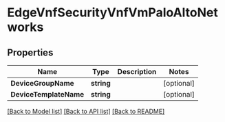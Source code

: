# EdgeVnfSecurityVnfVmPaloAltoNetworks

## Properties

Name | Type | Description | Notes
------------ | ------------- | ------------- | -------------
**DeviceGroupName** | **string** |  | [optional] 
**DeviceTemplateName** | **string** |  | [optional] 

[[Back to Model list]](../README.md#documentation-for-models) [[Back to API list]](../README.md#documentation-for-api-endpoints) [[Back to README]](../README.md)


